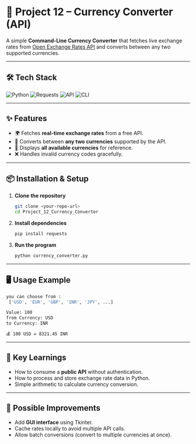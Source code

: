 # 💱 Project 12 – Currency Converter (API)

A simple **Command-Line Currency Converter** that fetches live exchange rates from [Open Exchange Rates API](https://open.er-api.com/v6/latest/USD) and converts between any two supported currencies.

---

## 🛠️ Tech Stack
![Python](https://img.shields.io/badge/Python-3.10+-blue?logo=python)
![Requests](https://img.shields.io/badge/Requests-HTTP%20Client-green)
![API](https://img.shields.io/badge/Data-Live%20Exchange%20Rates-orange)
![CLI](https://img.shields.io/badge/Interface-Command%20Line-lightgrey)

---

## ✨ Features
- 🌍 Fetches **real-time exchange rates** from a free API.
- 🔄 Converts between **any two currencies** supported by the API.
- 📜 Displays **all available currencies** for reference.
- ❌ Handles invalid currency codes gracefully.

---

## 📦 Installation & Setup

1. **Clone the repository**
   ```bash
   git clone <your-repo-url>
   cd Project_12_Currency_Converter
   ````

2. **Install dependencies**

   ```bash
   pip install requests
   ```

3. **Run the program**

   ```bash
   python currency_converter.py
   ```

---

## 🖥️ Usage Example

```bash
you can choose from :
 ['USD', 'EUR', 'GBP', 'INR', 'JPY', ...]

Value: 100
from Currency: USD
to Currency: INR

💰 100 USD = 8321.45 INR
```

---

## 🧠 Key Learnings

* How to consume a **public API** without authentication.
* How to process and store exchange rate data in Python.
* Simple arithmetic to calculate currency conversion.

---

## 🔮 Possible Improvements

* Add **GUI interface** using Tkinter.
* Cache rates locally to avoid multiple API calls.
* Allow batch conversions (convert to multiple currencies at once).

